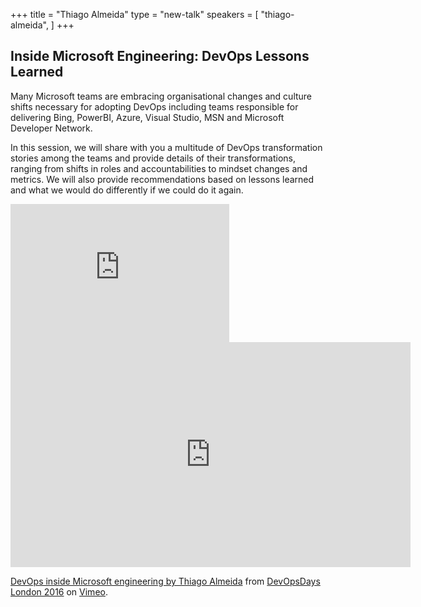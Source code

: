 +++
title = "Thiago Almeida"
type = "new-talk"
speakers = [
        "thiago-almeida",
]
+++
## Inside Microsoft Engineering: DevOps Lessons Learned

Many Microsoft teams are embracing organisational changes and culture shifts necessary for adopting DevOps including teams responsible for delivering Bing, PowerBI, Azure, Visual Studio, MSN and Microsoft Developer Network.

In this session, we will share with you a multitude of DevOps transformation stories among the teams and provide details of their transformations, ranging from shifts in roles and accountabilities to mindset changes and metrics. We will also provide recommendations based on lessons learned and what we would do differently if we could do it again.

<iframe src='https://onedrive.live.com/embed?cid=D6369E5043E701DE&resid=D6369E5043E701DE%211024622&authkey=AEfVQCuAOPcCAlI&em=2&wdAr=1.7777777777777777' width='350px' height='221px' frameborder='0'>This is an embedded <a target='_blank' href='https://office.com'>Microsoft Office</a> presentation, powered by <a target='_blank' href='https://office.com/webapps'>Office Online</a>.</iframe>

<iframe src="https://player.vimeo.com/video/165184757" width="640" height="360" frameborder="0" webkitallowfullscreen mozallowfullscreen allowfullscreen></iframe>
<p><a href="https://vimeo.com/165184757">DevOps inside Microsoft engineering by Thiago Almeida</a> from <a href="https://vimeo.com/devopsdaysldn16">DevOpsDays London 2016</a> on <a href="https://vimeo.com">Vimeo</a>.</p>